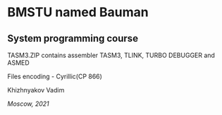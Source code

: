 # BMSTU named Bauman
## System programming course
<p>TASM3.ZIP contains assembler TASM3, TLINK, TURBO DEBUGGER and ASMED</p>
<p>Files encoding - Cyrillic(CP 866)</p>
<p>Khizhnyakov Vadim</p>
<p><i>Moscow, 2021</i></p>
